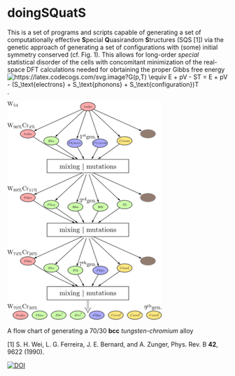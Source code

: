 # doingSQuatS

This is a set of programs and scripts capable of generating a set of computationally effective **S**pecial **Q**uasirandom **S**tructures (SQS [1]) via the genetic approach of generating a set of configurations with (some) initial symmetry conserved (cf. Fig. 1). This allows for long-order *special* statistical disorder of the cells with concomitant minimization of the real-space DFT calculations needed for obrtaining the proper Gibbs free energy
<img src="https://latex.codecogs.com/svg.image?G(p,T)&space;\equiv&space;E&space;&plus;&space;pV&space;-&space;ST&space;=&space;E&space;&plus;&space;pV&space;-&space;(S_\text{electrons}&space;&plus;&space;S_\text{phonons}&space;&plus;&space;S_\text{configuration})T" title="https://latex.codecogs.com/svg.image?G(p,T) \equiv E + pV - ST = E + pV - (S_\text{electrons} + S_\text{phonons} + S_\text{configuration})T" />.

<img src="/doc/genetic_scheme.png" width="70%">

A flow chart of generating a 70/30 **bcc** *tungsten-chromium* alloy

[1] S. H. Wei, L. G. Ferreira, J. E. Bernard, and A. Zunger, Phys. Rev. B **42**, 9622 (1990).



[![DOI](https://zenodo.org/badge/DOI/10.5281/zenodo.7496851.svg)](https://doi.org/10.5281/zenodo.7496851)
